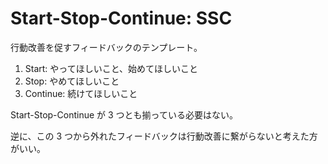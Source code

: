 # Start-Stop-Continue: SSC

行動改善を促すフィードバックのテンプレート。

1. Start: やってほしいこと、始めてほしいこと
2. Stop: やめてほしいこと
3. Continue: 続けてほしいこと

Start-Stop-Continue が 3 つとも揃っている必要はない。

逆に、この 3 つから外れたフィードバックは行動改善に繋がらないと考えた方がいい。
